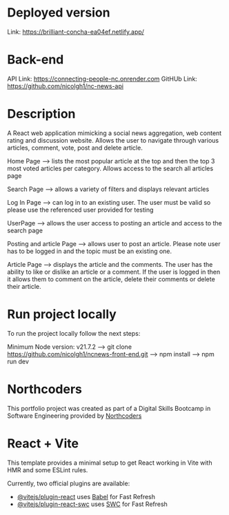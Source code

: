 # Deployed version
Link: https://brilliant-concha-ea04ef.netlify.app/ 

# Back-end
API Link: https://connecting-people-nc.onrender.com
GitHUb Link: https://github.com/nicolgh1/nc-news-api 

# Description

A React web application mimicking a social news aggregation, web content rating and discussion website. Allows the user to navigate through various articles, comment, vote, post and delete article. 

Home Page --> lists the most popular article at the top and then the top 3 most voted articles per category. Allows access to the search all articles page

Search Page --> allows a variety of filters and displays relevant articles

Log In Page --> can log in to an existing user. The user must be valid so please use the referenced user provided for testing 

UserPage --> allows the user access to posting an article and access to the search page 

Posting and article Page --> allows user to post an article. Please note user has to be logged in and the topic must be an existing one. 

Article Page --> displays the article and the comments. The user has the ability to like or dislike an article or a comment. If the user is logged in then it allows them to comment on the article, delete their comments or delete their article. 

# Run project locally 

To run the project locally follow the next steps: 

Minimum Node version: v21.7.2
--> git clone https://github.com/nicolgh1/ncnews-front-end.git 
--> npm install 
--> npm run dev

# Northcoders

This portfolio project was created as part of a Digital Skills Bootcamp in Software Engineering provided by [Northcoders](https://northcoders.com/)

# React + Vite

This template provides a minimal setup to get React working in Vite with HMR and some ESLint rules.

Currently, two official plugins are available:

- [@vitejs/plugin-react](https://github.com/vitejs/vite-plugin-react/blob/main/packages/plugin-react/README.md) uses [Babel](https://babeljs.io/) for Fast Refresh
- [@vitejs/plugin-react-swc](https://github.com/vitejs/vite-plugin-react-swc) uses [SWC](https://swc.rs/) for Fast Refresh
